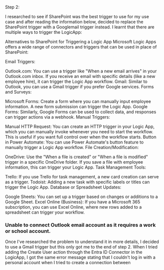 Step 2:

I researched to see if SharePoint was the best trigger to use for my use case and after reading the information below, decided to replace the SharePoint trigger with a Googlemail trigger instead. I learnt that there are multiple ways to trigger the LogicApp:

Alternatives to SharePoint for Triggering a Logic App
Microsoft Logic Apps offers a wide range of connectors and triggers that can be used in place of SharePoint:

Email Triggers:

Outlook.com: You can use a trigger like "When a new email arrives" in your Outlook.com inbox. If you receive an email with specific details (like a new employee hire), it can trigger the Logic App workflow.
Gmail: Similar to Outlook, you can use a Gmail trigger if you prefer Google services.
Forms and Surveys:

Microsoft Forms: Create a form where you can manually input employee information. A new form submission can trigger the Logic App.
Google Forms: Similarly, Google Forms can be used to collect data, and responses can trigger actions via a webhook.
Manual Triggers:

Manual HTTP Request: You can create an HTTP trigger in your Logic App, which you can manually invoke whenever you need to start the workflow. This is useful if you want full control over when the workflow starts.
Button in Power Automate: You can use Power Automate's button feature to manually trigger a Logic App workflow.
File Creation/Modification:

OneDrive: Use the "When a file is created" or "When a file is modified" trigger in a specific OneDrive folder. If you save a file with employee information, this can trigger your Logic App.
Task Management Tools:

Trello: If you use Trello for task management, a new card creation can serve as a trigger.
Todoist: Adding a new task with specific labels or titles can trigger the Logic App.
Database or Spreadsheet Updates:

Google Sheets: You can set up a trigger based on changes or additions to a Google Sheet.
Excel Online (Business): If you have a Microsoft 365 subscription, you can use Excel Online, where new rows added to a spreadsheet can trigger your workflow.

### Unable to connect Outlook email account as it requires a work or school account.  

Once I've researched the problem to understand it in more details, I decided to use a Gmail trigger but this only got me to the end of step 2.  When I tried adding the Create User action through the Entra ID Connector in the LogicApp, I got the same error message stating that I couldn't log in with a personal account when I tried to create a connection between 
